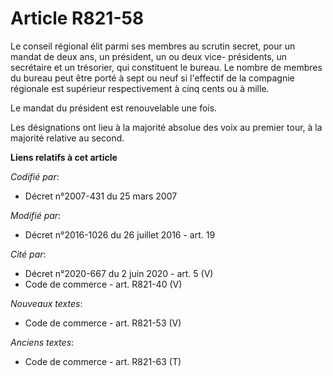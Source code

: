 # Article R821-58

Le conseil régional élit parmi ses membres au scrutin secret, pour un mandat de deux ans, un président, un ou deux vice-
présidents, un secrétaire et un trésorier, qui constituent le bureau. Le nombre de membres du bureau peut être porté à sept
ou neuf si l'effectif de la compagnie régionale est supérieur respectivement à cinq cents ou à mille.

Le mandat du président est renouvelable une fois.

Les désignations ont lieu à la majorité absolue des voix au premier tour, à la majorité relative au second.

**Liens relatifs à cet article**

_Codifié par_:

  - Décret n°2007-431 du 25 mars 2007

_Modifié par_:

  - Décret n°2016-1026 du 26 juillet 2016 - art. 19

_Cité par_:

  - Décret n°2020-667 du 2 juin 2020 - art. 5 (V)
  - Code de commerce - art. R821-40 (V)

_Nouveaux textes_:

  - Code de commerce - art. R821-53 (V)

_Anciens textes_:

  - Code de commerce - art. R821-63 (T)
